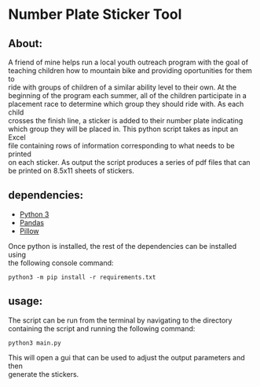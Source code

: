 # Number Plate Sticker Tool

## About:

A friend of mine helps run a local youth outreach program with the goal of  
teaching children how to mountain bike and providing oportunities for them to  
ride with groups of children of a similar ability level to their own. At the  
beginning of the program each summer, all of the children participate in a  
placement race to determine which group they should ride with. As each child  
crosses the finish line, a sticker is added to their number plate indicating  
which group they will be placed in. This python script takes as input an Excel  
file containing rows of information corresponding to what needs to be printed  
on each sticker. As output the script produces a series of pdf files that can  
be printed on 8.5x11 sheets of stickers.

## dependencies:

- [Python 3](https://www.python.org/)
- [Pandas](https://pandas.pydata.org/)
- [Pillow](https://python-pillow.org/)

Once python is installed, the rest of the dependencies can be installed using  
the following console command:

    python3 -m pip install -r requirements.txt

## usage:

The script can be run from the terminal by navigating to the directory  
containing the script and running the following command:

    python3 main.py

This will open a gui that can be used to adjust the output parameters and then  
generate the stickers.
